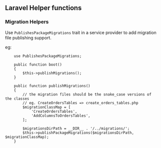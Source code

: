 ## Laravel Helper functions


### Migration Helpers

Use `PublishesPackageMigrations` trait in a service provider to add migration file publishing support.

eg:
```
	use PublishesPackageMigrations;

	public function boot()
	{
		$this->publishMigrations();
	}

	public function publishMigrations()
	{
		// the migration files should be the snake_case versions of the classes
		// eg. CreateOrdersTables => create_orders_tables.php
		$migrationClassMap = [
			'CreateOrdersTables',
			'AddColumnsToOrdersTables',
		];

		$migrationsDirPath = __DIR__ . '/../migrations/';
        $this->publishPackageMigrations($migrationsDirPath, $migrationClassMap);
	}

```